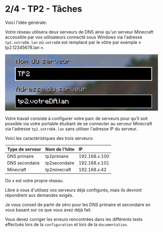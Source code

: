 # 2/4 - TP2 - Tâches

Voici l'idée générale:

Votre réseau utilisera deux serveurs de DNS ainsi qu'un serveur Minecraft accessible par vos utilisateurs connecté sous Windows via l'adresse `tp2.votreDA.lan` où `votreDA` est remplacé par le vôtre par exemple « tp2.12345678.lan ».

![img.png](img/img_contexte.png)

Votre travail consiste à configurer votre parc de serveurs pour qu'il soit possible via votre portable étudiant de se connecter au serveur Minecraft via l'adresse  `tp2.votreDA.lan` sans utiliser l'adresse IP du serveur.

Voici les caractéristiques des trois serveurs:

| Type de serveur | Nom de l'hôte | IP              |
|:--------------|:--------------|:----------------|
|DNS primaire|tp2primaire| 192.168.*x*.100 |
|DNS secondaire|tp2secondaire| 192.168.*x*.101 |
|Minecraft|tp2minecraft| 192.168.*x*.42  |

Où *x* est votre propre réseau.

Libre à vous d'utilisez vos serveurs déjà configurés, mais ils devront répondrent aux demandes exigés.

Je vous conseil de partir de zéro pour les DNS primaire et secondaire en vous basant sur ce que vous avez déjà fait.

Vous devez corriger les erreurs rencontrées dans les différents tests effectués lors de la `configuration` et lors de la `documentation`.


